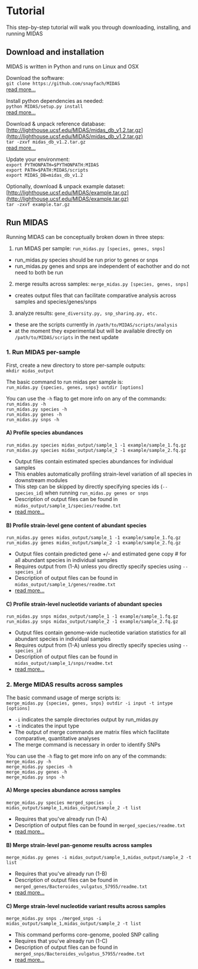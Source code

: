 # Tutorial

This step-by-step tutorial will walk you through downloading, installing, and running MIDAS

## Download and installation
MIDAS is written in Python and runs on Linux and OSX  

Download the software:  
`git clone https://github.com/snayfach/MIDAS`  
[read more...](install.md)

Install python dependencies as needed:  
`python MIDAS/setup.py install`  
[read more...](install.md)

Download & unpack reference database:  
[http://lighthouse.ucsf.edu/MIDAS/midas_db_v1.2.tar.gz](http://lighthouse.ucsf.edu/MIDAS/midas_db_v1.2.tar.gz)  
`tar -zxvf midas_db_v1.2.tar.gz`  
[read more...](ref_db.md)

Update your environment:  
`export PYTHONPATH=$PYTHONPATH:MIDAS`  
`export PATH=$PATH:MIDAS/scripts`   
`export MIDAS_DB=midas_db_v1.2`  

Optionally, download & unpack example dataset:  
[http://lighthouse.ucsf.edu/MIDAS/example.tar.gz](http://lighthouse.ucsf.edu/MIDAS/example.tar.gz)  
`tar -zxvf example.tar.gz`


## Run MIDAS

Running MIDAS can be conceptually broken down in three steps:  
1) run MIDAS per sample: `run_midas.py [species, genes, snps]`  
* run_midas.py species should be run prior to genes or snps  
* run_midas.py genes and snps are independent of eachother and do not need to both be run  

2) merge results across samples: `merge_midas.py [species, genes, snps]`  
* creates output files that can facilitate comparative analysis across samples and species/genes/snps  

3) analyze results: `gene_diversity.py, snp_sharing.py, etc.`  
* these are the scripts currently in `/path/to/MIDAS/scripts/analysis`  
* at the moment they experimental but will be available directly on `/path/to/MIDAS/scripts` in the next update

### 1. Run MIDAS per-sample

First, create a new directory to store per-sample outputs:  
`mkdir midas_output`  

The basic command to run midas per sample is:  
 `run_midas.py {species, genes, snps} outdir [options]`
 
You can use the `-h` flag to get more info on any of the commands:  
`run_midas.py -h`  
`run_midas.py species -h`  
`run_midas.py genes -h`  
`run_midas.py snps -h`   

#### A) Profile species abundances
`run_midas.py species midas_output/sample_1 -1 example/sample_1.fq.gz`  
`run_midas.py species midas_output/sample_2 -1 example/sample_2.fq.gz`

* Output files contain estimated species abundances for individual samples
* This enables automatically profiling strain-level variation of all species in downstream modules 
* This step can be skipped by directly specifying species ids (`--species_id`) when running `run_midas.py genes or snps`
* Description of output files can be found in `midas_output/sample_1/species/readme.txt`
* [read more...](species.md)

#### B) Profile strain-level gene content of abundant species  
`run_midas.py genes midas_output/sample_1 -1 example/sample_1.fq.gz`  
`run_midas.py genes midas_output/sample_2 -1 example/sample_2.fq.gz` 

* Output files contain predicted gene +/- and estimated gene copy # for all abundant species in individual samples
* Requires output from (1-A) unless you directly specify species using `--species_id` 
* Description of output files can be found in `midas_output/sample_1/genes/readme.txt`
* [read more...](cnvs.md)

#### C) Profile strain-level nucleotide variants of abundant species
`run_midas.py snps midas_output/sample_1 -1 example/sample_1.fq.gz`  
`run_midas.py snps midas_output/sample_2 -1 example/sample_2.fq.gz` 

* Output files contain genome-wide nucleotide variation statistics for all abundant species in individual samples
* Requires output from (1-A) unless you directly specify species using `--species_id`  
* Description of output files can be found in `midas_output/sample_1/snps/readme.txt`
* [read more...](snvs.md)


### 2. Merge MIDAS results across samples

The basic command usage of merge scripts is:  
 `merge_midas.py {species, genes, snps} outdir -i input -t intype [options]`

* `-i` indicates the sample directories output by run_midas.py  
* `-t` indicates the input type
* The output of merge commands are matrix files which facilitate comparative, quantitative analyses
* The merge command is necessary in order to identify SNPs

You can use the `-h` flag to get more info on any of the commands:  
`merge_midas.py -h`  
`merge_midas.py species -h`  
`merge_midas.py genes -h`  
`merge_midas.py snps -h`   


#### A) Merge species abundance across samples 

`merge_midas.py species merged_species -i midas_output/sample_1,midas_output/sample_2 -t list`     

* Requires that you've already run (1-A)  
* Description of output files can be found in `merged_species/readme.txt`
* [read more...](merge_species.md)

#### B) Merge strain-level pan-genome results across samples 
`merge_midas.py genes -i midas_output/sample_1,midas_output/sample_2 -t list`  

* Requires that you've already run (1-B)  
* Description of output files can be found in `merged_genes/Bacteroides_vulgatus_57955/readme.txt`
* [read more...](merge_cnvs.md)

#### C) Merge strain-level nucleotide variant results across samples  
`merge_midas.py snps ./merged_snps -i midas_output/sample_1,midas_output/sample_2 -t list`    

* This command performs core-genome, pooled SNP calling
* Requires that you've already run (1-C)  
* Description of output files can be found in `merged_snps/Bacteroides_vulgatus_57955/readme.txt`
* [read more...](merge_snps.md)
